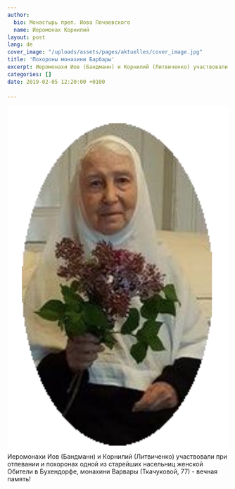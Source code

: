 ```yaml
---
author:
  bio: Монастырь преп. Иова Почаевского
  name: Иеромонах Корнилий
layout: post
lang: de
cover_image: "/uploads/assets/pages/aktuelles/cover_image.jpg"
title: 'Похороны монахини Барбары'
excerpt: Иеромонахи Иов (Бандманн) и Корнилий (Литвиченко) участвовали при отпевании и похоронах одной из старейших насельниц женской Обители в Бухендорфе...
categories: []
date: 2019-02-05 12:20:00 +0100

---
```

![Matyushka Varvara](/uploads/media/2019/monakhini_varvara.png)
Иеромонахи Иов (Бандманн) и Корнилий (Литвиченко) участвовали при отпевании и похоронах одной из старейших насельниц женской Обители в Бухендорфе, монахини Варвары (Ткачуковой, 77) - вечная память!
